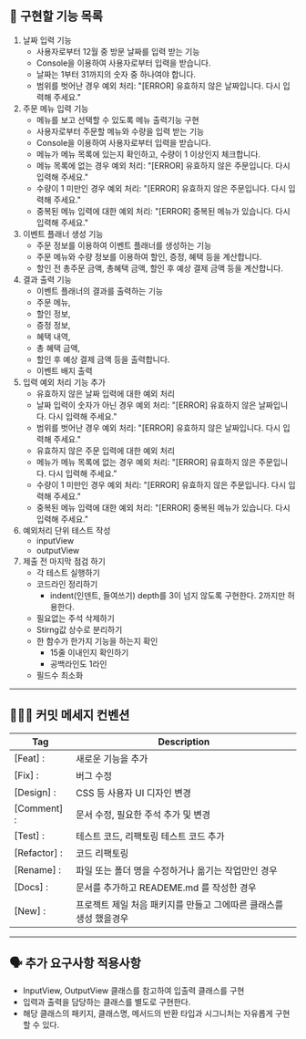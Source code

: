 ## 🎄 구현할 기능 목록

1. 날짜 입력 기능
    - 사용자로부터 12월 중 방문 날짜를 입력 받는 기능
    - Console을 이용하여 사용자로부터 입력을 받습니다.
    - 날짜는 1부터 31까지의 숫자 중 하나여야 합니다.
    - 범위를 벗어난 경우 예외 처리: "[ERROR] 유효하지 않은 날짜입니다. 다시 입력해 주세요."
2. 주문 메뉴 입력 기능
    - 메뉴를 보고 선택할 수 있도록 메뉴 출력기능 구현
    - 사용자로부터 주문할 메뉴와 수량을 입력 받는 기능
    - Console을 이용하여 사용자로부터 입력을 받습니다.
    - 메뉴가 메뉴 목록에 있는지 확인하고, 수량이 1 이상인지 체크합니다.
    - 메뉴 목록에 없는 경우 예외 처리: "[ERROR] 유효하지 않은 주문입니다. 다시 입력해 주세요."
    - 수량이 1 미만인 경우 예외 처리: "[ERROR] 유효하지 않은 주문입니다. 다시 입력해 주세요."
    - 중복된 메뉴 입력에 대한 예외 처리: "[ERROR] 중복된 메뉴가 있습니다. 다시 입력해 주세요."
3. 이벤트 플래너 생성 기능
    - 주문 정보를 이용하여 이벤트 플래너를 생성하는 기능
    - 주문 메뉴와 수량 정보를 이용하여 할인, 증정, 혜택 등을 계산합니다.
    - 할인 전 총주문 금액, 총혜택 금액, 할인 후 예상 결제 금액 등을 계산합니다.
4. 결과 출력 기능
    - 이벤트 플래너의 결과를 출력하는 기능
    - 주문 메뉴,
    - 할인 정보,
    - 증정 정보,
    - 혜택 내역,
    - 총 혜택 금액,
    - 할인 후 예상 결제 금액 등을 출력합니다.
    - 이벤트 배지 출력
5. 입력 예외 처리 기능 추가
    - 유효하지 않은 날짜 입력에 대한 예외 처리
    - 날짜 입력이 숫자가 아닌 경우 예외 처리: "[ERROR] 유효하지 않은 날짜입니다. 다시 입력해 주세요."
    - 범위를 벗어난 경우 예외 처리: "[ERROR] 유효하지 않은 날짜입니다. 다시 입력해 주세요."
    - 유효하지 않은 주문 입력에 대한 예외 처리
    - 메뉴가 메뉴 목록에 없는 경우 예외 처리: "[ERROR] 유효하지 않은 주문입니다. 다시 입력해 주세요."
    - 수량이 1 미만인 경우 예외 처리: "[ERROR] 유효하지 않은 주문입니다. 다시 입력해 주세요."
    - 중복된 메뉴 입력에 대한 예외 처리: "[ERROR] 중복된 메뉴가 있습니다. 다시 입력해 주세요."
6. 예외처리 단위 테스트 작성
    - inputView
    - outputView
7. 제출 전 마지막 점검 하기
    - 각 테스트 실행하기
    - 코드라인 정리하기
        - indent(인덴트, 들여쓰기) depth를 3이 넘지 않도록 구현한다. 2까지만 허용한다.
    - 필요없는 주석 삭제하기
    - Stirng값 상수로 분리하기
    - 한 함수가 한가지 기능을 하는지 확인
        - 15줄 이내인지 확인하기
        - 공백라인도 1라인
    - 필드수 최소화

---

## 👩🏻‍💻 ‍커밋 메세지 컨벤션

| Tag          | Description                            |
|--------------|----------------------------------------|
| [Feat] :     | 새로운 기능을 추가                             |
| [Fix] :      | 버그 수정                                  |
| [Design] :   | CSS 등 사용자 UI 디자인 변경                    |
| [Comment] :  | 문서 수정, 필요한 주석 추가 및 변경                  |
| [Test] :     | 테스트 코드, 리팩토링 테스트 코드 추가                 |
| [Refactor] : | 코드 리팩토링                                |
| [Rename] :   | 파일 또는 폴더 명을 수정하거나 옮기는 작업만인 경우          |
| [Docs] :     | 문서를 추가하고 READEME.md 를 작성한 경우           |
| [New] :      | 프로젝트 제일 처음  패키지를 만들고 그에따른 클래스를 생성 했을경우 |

---

## 🗣️ 추가 요구사항 적용사항

- InputView, OutputView 클래스를 참고하여 입출력 클래스를 구현
- 입력과 출력을 담당하는 클래스를 별도로 구현한다.
- 해당 클래스의 패키지, 클래스명, 메서드의 반환 타입과 시그니처는 자유롭게 구현할 수 있다.
